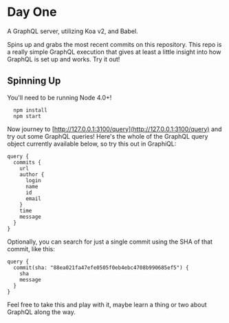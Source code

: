 # Day One
A GraphQL server, utilizing Koa v2, and Babel.

Spins up and grabs the most recent commits on this repository. This repo is
a really simple GraphQL execution that gives at least a little insight into how
GraphQL is set up and works. Try it out!

## Spinning Up
You'll need to be running Node 4.0+!

```
  npm install
  npm start
```

Now journey to [http://127.0.0.1:3100/query](http://127.0.0.1:3100/query) and try
out some GraphQL queries! Here's the whole of the GraphQL query object currently available below,
so try this out in GraphiQL:

```
query {
  commits {
    url
    author {
      login
      name
      id
      email
    }
    time
    message
  }
}
```

Optionally, you can search for just a single commit using the SHA of that commit, like this:

```
query {
  commit(sha: "88ea021fa47efe0505f0eb4ebc4708b990685ef5") {
    sha
    message
  }
}
```

Feel free to take this and play with it, maybe learn a thing or two about GraphQL along the way.
